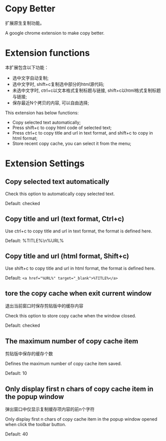Copy Better
===========

扩展原生复制功能。

A google chrome extension to make copy better.

Extension functions
===================

本扩展包含以下功能：

* 选中文字自动复制;
* 选中文字时, shift+c复制选中部分的html源代码;
* 未选中文字时, ctrl+c以文本格式复制标题与链接, shift+c以html格式复制标题与链接;
* 保存最近N个拷贝的内容, 可以自由选择;

This extension has below functions:
* Copy selected text automatically;
* Press shift+c to copy html code of selected text;
* Press ctrl+c to copy title and url in text format, and shift+c to copy in html format;
* Store recent copy cache, you can select it from the menu;

Extension Settings
==================

Copy selected text automatically
--------------------------------
 
Check this option to automatically copy selected text.

Default: checked

Copy title and url (text format, Ctrl+c)
----------------------------------------

Use ctrl+c to copy title and url in text format, the format is defined here. 

Default: %TITLE%\n%URL%

Copy title and url (html format, Shift+c)
------------------------------------------

Use shift+c to copy title and url in html format, the format is defined here.

Default: `<a href="%URL%" target="_blank">%TITLE%</a>`
	
tore the copy cache when exit current window
--------------------------------------------

退出当前窗口时保存剪贴版中的缓存内容

Check this option to store copy cache when the window closed.

Default: checked

The maximum number of copy cache item
-------------------------------------

剪贴版中保存的缓存个数

Defines the maximum number of copy cache item saved.

Default: 10

Only display first n chars of copy cache item in the popup window
-----------------------------------------------------------------

弹出窗口中仅显示复制缓存项内容的前n个字符

Only display first n chars of copy cache item in the popup window opened when click the toolbar button.

Default: 40
